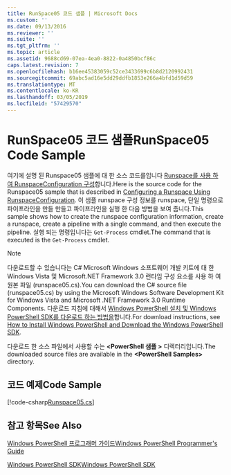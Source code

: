 ```yaml
---
title: RunSpace05 코드 샘플 | Microsoft Docs
ms.custom: ''
ms.date: 09/13/2016
ms.reviewer: ''
ms.suite: ''
ms.tgt_pltfrm: ''
ms.topic: article
ms.assetid: 9688cd69-07ea-4ea0-8822-0a4850bcf86c
caps.latest.revision: 7
ms.openlocfilehash: b16ee45383059c52ce3433699c6b8d2120992431
ms.sourcegitcommit: 69abc5ad16e5dd29ddfb1853e266a4bfd1d59d59
ms.translationtype: MT
ms.contentlocale: ko-KR
ms.lasthandoff: 03/05/2019
ms.locfileid: "57429570"
---
```

# <a name="runspace05-code-sample"></a><span data-ttu-id="1c8d5-102">RunSpace05 코드 샘플</span><span class="sxs-lookup"><span data-stu-id="1c8d5-102">RunSpace05 Code Sample</span></span>

<span data-ttu-id="1c8d5-103">여기에 설명 된 Runspace05 샘플에 대 한 소스 코드를입니다 [Runspace를 사용 하 여 RunspaceConfiguration 구성](http://msdn.microsoft.com/en-us/42681d19-2d05-4975-befd-afb1990e79b2)합니다.</span><span class="sxs-lookup"><span data-stu-id="1c8d5-103">Here is the source code for the Runspace05 sample that is described in [Configuring a Runspace Using RunspaceConfiguration](http://msdn.microsoft.com/en-us/42681d19-2d05-4975-befd-afb1990e79b2).</span></span> <span data-ttu-id="1c8d5-104">이 샘플 runspace 구성 정보를 runspace, 단일 명령으로 파이프라인을 만들 만들고 파이프라인을 실행 한 다음 방법을 보여 줍니다.</span><span class="sxs-lookup"><span data-stu-id="1c8d5-104">This sample shows how to create the runspace configuration information, create a runspace, create a pipeline with a single command, and then execute the pipeline.</span></span> <span data-ttu-id="1c8d5-105">실행 되는 명령입니다는 `Get-Process` cmdlet.</span><span class="sxs-lookup"><span data-stu-id="1c8d5-105">The command that is executed is the `Get-Process` cmdlet.</span></span>

> [!NOTE]
> <span data-ttu-id="1c8d5-106">다운로드할 수 있습니다는 C# Microsoft Windows 소프트웨어 개발 키트에 대 한 Windows Vista 및 Microsoft.NET Framework 3.0 런타임 구성 요소를 사용 하 여 원본 파일 (runspace05.cs).</span><span class="sxs-lookup"><span data-stu-id="1c8d5-106">You can download the C# source file (runspace05.cs) by using the Microsoft Windows Software Development Kit for Windows Vista and Microsoft .NET Framework 3.0 Runtime Components.</span></span> <span data-ttu-id="1c8d5-107">다운로드 지침에 대해서 [Windows PowerShell 설치 및 Windows PowerShell SDK를 다운로드 하는 방법을](/powershell/developer/installing-the-windows-powershell-sdk)합니다.</span><span class="sxs-lookup"><span data-stu-id="1c8d5-107">For download instructions, see [How to Install Windows PowerShell and Download the Windows PowerShell SDK](/powershell/developer/installing-the-windows-powershell-sdk).</span></span>
>
> <span data-ttu-id="1c8d5-108">다운로드 한 소스 파일에서 사용할 수는  **\<PowerShell 샘플 >** 디렉터리입니다.</span><span class="sxs-lookup"><span data-stu-id="1c8d5-108">The downloaded source files are available in the **\<PowerShell Samples>** directory.</span></span>

## <a name="code-sample"></a><span data-ttu-id="1c8d5-109">코드 예제</span><span class="sxs-lookup"><span data-stu-id="1c8d5-109">Code Sample</span></span>

[!code-csharp[Runspace05.cs](../../powershell-sdk-samples/SDK-2.0/csharp/Runspace05/Runspace05.cs#L11-L86 "Runspace05.cs")]

## <a name="see-also"></a><span data-ttu-id="1c8d5-110">참고 항목</span><span class="sxs-lookup"><span data-stu-id="1c8d5-110">See Also</span></span>

[<span data-ttu-id="1c8d5-111">Windows PowerShell 프로그래머 가이드</span><span class="sxs-lookup"><span data-stu-id="1c8d5-111">Windows PowerShell Programmer's Guide</span></span>](./windows-powershell-programmer-s-guide.md)

[<span data-ttu-id="1c8d5-112">Windows PowerShell SDK</span><span class="sxs-lookup"><span data-stu-id="1c8d5-112">Windows PowerShell SDK</span></span>](../windows-powershell-reference.md)